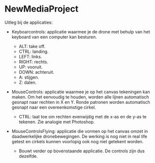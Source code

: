 # NewMediaProject

Uitleg bij de applicaties: 
- Keyboarcontrols: applicatie waarmee je de drone met behulp van het keyboard van een computer kan besturen. 
  -   ALT: take off.
  -   CTRL: landing.
  -   LEFT: links.
  -   RIGHT: rechts.
  -   UP: vooruit.
  -   DOWN: achteruit.
  -   A: stijgen.
  -   Z: dalen.

- MouseControls: applicatie waarmee je op het canvas tekeningen kan maken. Om het eenvoudig te houden, worden alle lijnen automatisch gesnapt naar rechten in X en Y. Ronde patronen worden automatisch gesnapt naar een overeenkomstige cirkel.
  -   CTRL: laat toe om rechten evenwijdig met de x-as en de y-as te tekenen. Zie analogie met Photoshop.

- MouseControlsFlying: applicatie die vormen op het canvas omzet in daadwerkelijke dronebewegingen. De werking is nog niet in real life getest en cirkels kunnen voorlopig ook nog niet getekent worden.
  -   Bouwt verder op bovenstaande applicatie. De controls zijn dus dezelfde.
